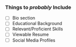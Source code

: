 ### Things to *probably* Include

- [ ] Bio section
- [ ] Educational Background
- [ ] Relevant/Proficient Skills
- [ ] Viewable Resume
- [ ] Social Media Profiles
